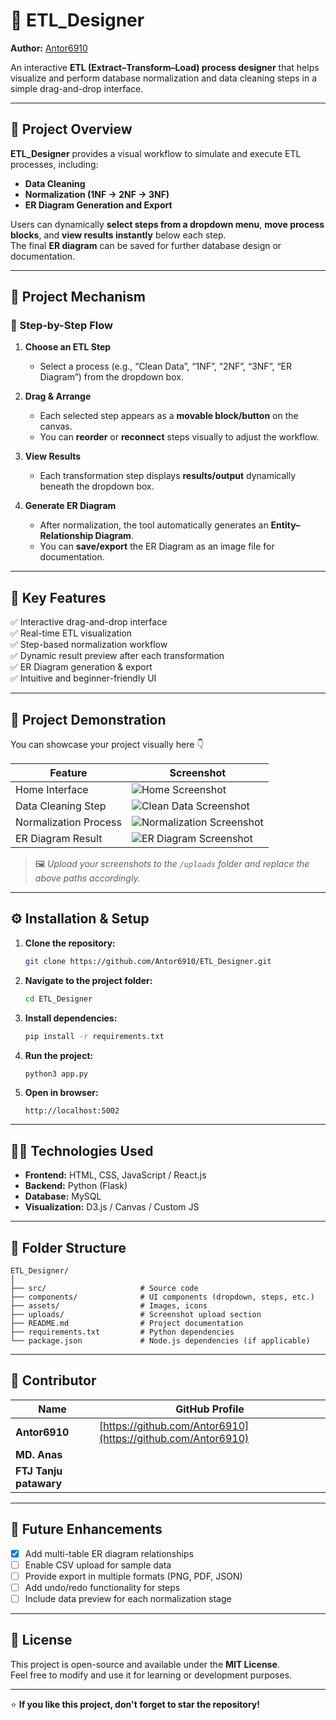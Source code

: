 # 🧩 ETL_Designer

**Author:** [Antor6910](https://github.com/Antor6910)

An interactive **ETL (Extract–Transform–Load) process designer** that helps visualize and perform database normalization and data cleaning steps in a simple drag-and-drop interface.

---

## 🚀 Project Overview

**ETL_Designer** provides a visual workflow to simulate and execute ETL processes, including:
- **Data Cleaning**
- **Normalization (1NF → 2NF → 3NF)**
- **ER Diagram Generation and Export**

Users can dynamically **select steps from a dropdown menu**, **move process blocks**, and **view results instantly** below each step.  
The final **ER diagram** can be saved for further database design or documentation.

---

## 🧠 Project Mechanism

### 🔹 Step-by-Step Flow

1. **Choose an ETL Step**
   - Select a process (e.g., “Clean Data”, “1NF”, “2NF”, “3NF”, “ER Diagram”) from the dropdown box.

2. **Drag & Arrange**
   - Each selected step appears as a **movable block/button** on the canvas.
   - You can **reorder** or **reconnect** steps visually to adjust the workflow.

3. **View Results**
   - Each transformation step displays **results/output** dynamically beneath the dropdown box.

4. **Generate ER Diagram**
   - After normalization, the tool automatically generates an **Entity–Relationship Diagram**.
   - You can **save/export** the ER Diagram as an image file for documentation.

---

## 🧰 Key Features

✅ Interactive drag-and-drop interface  
✅ Real-time ETL visualization  
✅ Step-based normalization workflow  
✅ Dynamic result preview after each transformation  
✅ ER Diagram generation & export  
✅ Intuitive and beginner-friendly UI  

---

## 📸 Project Demonstration

You can showcase your project visually here 👇  

| Feature | Screenshot |
|----------|-------------|
| Home Interface | ![Home Screenshot](uploads/home_interface.png) |
| Data Cleaning Step | ![Clean Data Screenshot](uploads/clean_data.png) |
| Normalization Process | ![Normalization Screenshot](uploads/normalization_steps.png) |
| ER Diagram Result | ![ER Diagram Screenshot](uploads/er_diagram.png) |

> 🖼️ *Upload your screenshots to the `/uploads` folder and replace the above paths accordingly.*

---

## ⚙️ Installation & Setup

1. **Clone the repository:**
   ```bash
   git clone https://github.com/Antor6910/ETL_Designer.git
   ```

2. **Navigate to the project folder:**
   ```bash
   cd ETL_Designer
   ```

3. **Install dependencies:**
   ```bash
   pip install -r requirements.txt
   ```

4. **Run the project:**
   ```bash
   python3 app.py
   ```

5. **Open in browser:**
   ```
   http://localhost:5002
   ```

---

## 🧑‍💻 Technologies Used

- **Frontend:** HTML, CSS, JavaScript / React.js  
- **Backend:** Python (Flask)  
- **Database:** MySQL  
- **Visualization:** D3.js / Canvas / Custom JS  

---

## 🧩 Folder Structure

```
ETL_Designer/
│
├── src/                     # Source code
├── components/              # UI components (dropdown, steps, etc.)
├── assets/                  # Images, icons
├── uploads/                 # Screenshot upload section
├── README.md                # Project documentation
├── requirements.txt         # Python dependencies
└── package.json             # Node.js dependencies (if applicable)
```

---

## 👥 Contributor

| Name | GitHub Profile |
|------|----------------|
| **Antor6910** | [https://github.com/Antor6910](https://github.com/Antor6910) |
| **MD. Anas**  | 
| **FTJ Tanju patawary**    |


---

## 🏁 Future Enhancements

- [x] Add multi-table ER diagram relationships  
- [ ] Enable CSV upload for sample data  
- [ ] Provide export in multiple formats (PNG, PDF, JSON)  
- [ ] Add undo/redo functionality for steps  
- [ ] Include data preview for each normalization stage  

---

## 📜 License

This project is open-source and available under the **MIT License**.  
Feel free to modify and use it for learning or development purposes.

---

⭐ **If you like this project, don't forget to star the repository!**
